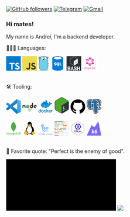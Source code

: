 [![GitHub followers][gh-img]][gh-url]
[![Telegram][tg-img]][tg-url]
[![Gmail][gmail-img]][gmail-url]

### Hi mates!

My name is Andrei, I'm a backend developer.

🏄🏻‍♂️ Languages:

<div>
  <img height="40" src="./logos/typescript.png">
  <img height="40" src="./logos/javascript.png">
  <img height="40" src="./logos/go.svg">
  <img height="40" src="./logos/sql.png">
  <img height="40" src="./logos/bash.jpg">
  <img width="40" src="./logos/graphql.png">
</div>

<br />

🛠️ Tooling:

<div>
  <img width="40" src="./logos/vscode.png">
  <img width="40" src="./logos/nodejs.png">
  <img width="40" src="./logos/docker.png">
  <img width="40" src="./logos/bash.png">
  <img width="40" src="./logos/github.png">
  <img width="40" src="./logos/postgresql.png">
</div>
<br/>
<div>
  <img width="40" src="./logos/mongodb.png">
  <img width="40" src="./logos/linux.png">
  <img width="40" src="./logos/github_actions.png">
  <img width="40" src="./logos/prettier.png">
  <img width="40" src="./logos/eslint.png">
  <img width="40" src="./logos/k6.png">
</div>

<br />

📝 Favorite quote: "Perfect is the enemy of good".

<img width="300" src="./logos/matrix.gif">

<img width="305" src="https://profile-counter.glitch.me/andr-ii/count.svg">

[gh-img]: https://img.shields.io/github/followers/andr-ii?label=follow&style=social
[gh-url]: https://github.com/andr-ll
[tg-img]: https://img.shields.io/badge/%20-%20-%20?logo=telegram&label=telegram&style=social
[tg-url]: https://t.me/andr_ll
[gmail-img]: https://img.shields.io/badge/%20-%20-%20?logo=gmail&label=email&style=social
[gmail-url]: mailto:andr.lyt.dev@gmail.com

